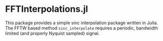 # FFTInterpolations.jl

This package provides a simple sinc interpolation package written in Julia.
The FFTW based method `sinc_interpolate` requires a periodic, bandwidth limited (and properly Nyquist sampled) signal.

